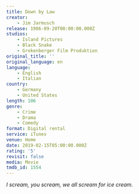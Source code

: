 ```yaml
---
title: Down by Law
creator:
    - Jim Jarmusch
release: 1986-09-20T00:00:00.000Z
studios:
    - Island Pictures
    - Black Snake
    - Grokenberger Film Produktion
original_title: ''
original_language: en
language:
    - English
    - Italian
country:
    - Germany
    - United States
length: 106
genre:
    - Crime
    - Drama
    - Comedy
format: Digital rental
service: iTunes
venue: Home
date: 2019-02-15T05:00:00.000Z
rating: '5'
revisit: false
media: Movie
tmdb_id: 1554
---
```


<i>I scream, you scream, we all scream for ice cream.</i>
